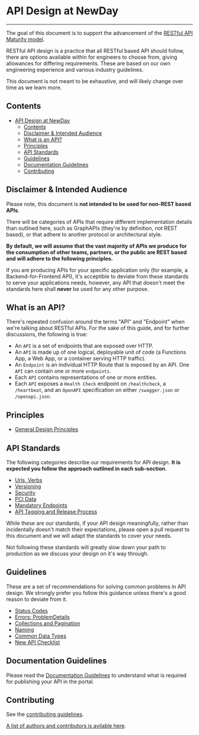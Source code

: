 # API Design at NewDay

---

The goal of this document is to support the advancement of the [RESTful API Maturity model](reference/MaturityModel.md).

RESTful API design is a practice that all RESTful based API should follow, there are options available within for engineers to choose from, giving allowances for differing requirements. These are based on our own engineering experience and various industry guidelines.

This document is not meant to be exhaustive, and will likely change over time as we learn more.

## Contents

<!-- @import "[TOC]" {cmd="toc" depthFrom=1 depthTo=6 orderedList=false} -->

<!-- code_chunk_output -->

- [API Design at NewDay](#api-design-at-newday)
  - [Contents](#contents)
  - [Disclaimer & Intended Audience](#disclaimer-intended-audience)
  - [What is an API?](#what-is-an-api)
  - [Principles](#principles)
  - [API Standards](#api-standards)
  - [Guidelines](#guidelines)
  - [Documentation Guidelines](#documentation-guidelines)
  - [Contributing](#contributing)

<!-- /code_chunk_output -->

## Disclaimer & Intended Audience

Please note, this document is **not intended to be used for non-REST based APIs**.

There will be categories of APIs that require different implementation details than outlined here, such as GraphAPIs (they're by definition, not REST based), or that adhere to another protocol or architectural style.

**By default, we will assume that the vast majority of APIs we produce for the consumption of other teams, partners, or the public are REST based and will adhere to the following principles.**

If you are producing APIs for your specific application only (for example, a Backend-for-Frontend API), it's acceptible to deviate from these standards to serve your applications needs, however, any API that doesn't meet the standards here shall **never** be used for any other purpose.

## What is an API?

There's repeated confusion around the terms "API" and "Endpoint" when we're talking about RESTful APIs. For the sake of this guide, and for further discussions, the following is true:

- An `API` is a set of endpoints that are exposed over HTTP.
- An `API` is made up of one logical, deployable unit of code (a Functions App, a Web App, or a container serving HTTP traffic).
- An `Endpoint` is an individual HTTP Route that is exposed by an API. One `API` can contain one or more `endpoints`.
- Each `API` contains representations of one or more entities.
- Each `API` exposes a `Health Check` endpoint on `/healthcheck`, a `/heartbeat`, and an `OpenAPI` specification on either `/swagger.json` or `/openapi.json`.

## Principles

- [General Design Principles](reference/DesignPrinciples.md)

## API Standards

The following categories describe our requirements for API design. **It is expected you follow the approach outlined in each sub-section**.

- [Urls, Verbs](standards/UrlsAndVerbs.md)
- [Versioning](standards/Versioning.md)
- [Security](standards/Security.md)
- [PCI Data](standards/PCIData.md)
- [Mandatory Endpoints](standards/MandatoryEndpoints.md)
- [API Tagging and Release Process](standards/APITaggingAndReleaseProcess.md)

While these are our standards, if your API design meaningfully, rather than incidentally doesn't match their expectations, please open a pull request to this document and we will adapt the standards to cover your needs.

Not following these standards will greatly slow down your path to production as we discuss your design on it's way through.

## Guidelines

These are a set of recommendations for solving common problems in API design. We strongly prefer you follow this guidance unless there's a good reason to deviate from it.

- [Status Codes](guidelines/StatusCodes.md)
- [Errors: ProblemDetails](guidelines/ProblemDetails.md)
- [Collections and Pagination](guidelines/Collections.md)
- [Naming](guidelines/Naming.md)
- [Common Data Types](guidelines/CommonDataTypes.md)
- [New API Checklist](guidelines/NewAPIChecklist.md)

## Documentation Guidelines

Please read the [Documentation Guidelines](guidelines/Documentation.md) to understand what is required for publishing your API in the portal.

## Contributing

See the [contributing guidelines](.github/CONTRIBUTING.md).

[A list of authors and contributors is avilable here](AUTHORS.md).
